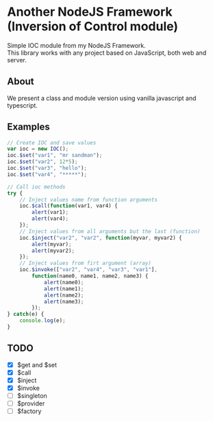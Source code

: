# Another NodeJS Framework (Inversion of Control module)
Simple IOC module from my NodeJS Framework. <br />
This library works with any project based on JavaScript, both web and server.

## About
We present a class and module version using vanilla javascript and typescript.

## Examples
```javascript
// Create IOC and save values
var ioc = new IOC();
ioc.$set("var1", "mr sandman");
ioc.$set("var2", 12*5);
ioc.$set("var3", "hello");
ioc.$set("var4", "*****");

// Call ioc methods
try {
	// Inject values name from function arguments
	ioc.$call(function(var1, var4) {
		alert(var1);
		alert(var4);
	});
	// Inject values from all arguments but the last (function)
	ioc.$inject("var2", "var2", function(myvar, myvar2) {
		alert(myvar);
		alert(myvar2);
	});
	// Inject values from firt argument (array)
	ioc.$invoke(["var2", "var4", "var3", "var1"], 
		function(name0, name1, name2, name3) {
			alert(name0);
			alert(name1);
			alert(name2);
			alert(name3);
		});
} catch(e) {
	console.log(e);
}
```

## TODO
- [x] $get and $set
- [x] $call
- [x] $inject
- [x] $invoke
- [ ] $singleton
- [ ] $provider
- [ ] $factory